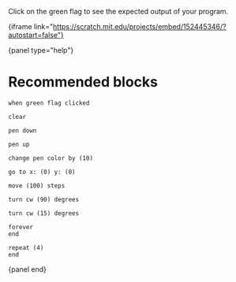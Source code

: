 Click on the green flag to see the expected output of your program.

{iframe link="https://scratch.mit.edu/projects/embed/152445346/?autostart=false"}

{panel type="help"}

# Recommended blocks

```scratch
when green flag clicked
```

```scratch
clear

pen down

pen up

change pen color by (10)
```

```scratch
go to x: (0) y: (0)

move (100) steps

turn cw (90) degrees

turn cw (15) degrees
```

```scratch
forever
end

repeat (4)
end
```

{panel end}
